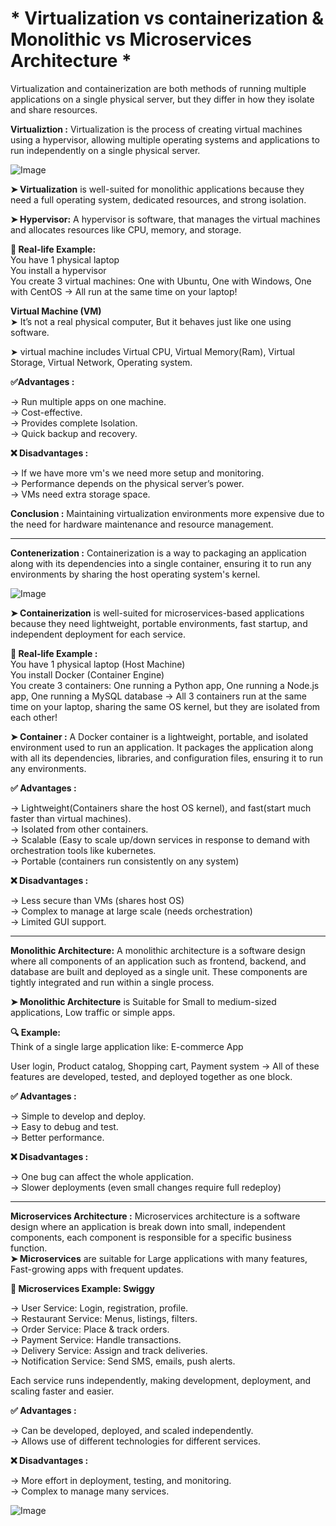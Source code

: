 # * Virtualization vs containerization & Monolithic vs Microservices Architecture *

Virtualization and containerization are both methods of running multiple applications on a single physical server, but they differ in how they isolate and share resources.

**Virtualiztion :** Virtualization is the process of creating virtual machines using a hypervisor, allowing multiple operating systems and applications to run independently on a single physical server.

![Image](https://github.com/user-attachments/assets/5cd476ed-9b05-4311-b7c8-0a9ac901e1a5)


**➤ Virtualization** is well-suited for monolithic applications because they need a full operating system, dedicated resources, and strong isolation.

**➤ Hypervisor:** A hypervisor is software, that manages the virtual machines and allocates resources like CPU, memory, and storage.

**🧠 Real-life Example:**  
You have 1 physical laptop  
You install a hypervisor  
You create 3 virtual machines: One with Ubuntu, One with Windows, One with CentOS → All run at the same time on your laptop!

**Virtual Machine (VM)**  
➤ It’s not a real physical computer, But it behaves just like one using software.

➤ virtual machine includes Virtual CPU, Virtual Memory(Ram), Virtual Storage, Virtual Network, Operating system.

**✅Advantages :**

→ Run multiple apps on one machine.  
→ Cost-effective.  
→ Provides complete Isolation.  
→ Quick backup and recovery.

**❌ Disadvantages :**

→ If we have more vm's we need more setup and monitoring.  
→ Performance depends on the physical server’s power.  
→  VMs need extra storage space.

**Conclusion :** Maintaining virtualization environments more expensive due to the need for hardware maintenance and resource management.

---

**Contenerization :** Containerization is a way to packaging an application along with its dependencies into a single container, ensuring it to run any environments by sharing the host  operating system's kernel.


![Image](https://github.com/user-attachments/assets/79de0ef0-509d-4242-8cf7-1f59ba2c5a2f)



**➤ Containerization** is well-suited for microservices-based applications because they need lightweight, portable environments, fast startup, and independent deployment for each service.

**🧠 Real-life Example :**  
You have 1 physical laptop (Host Machine)  
You install Docker (Container Engine)  
You create 3 containers: One running a Python app, One running a Node.js app, One running a MySQL database → All 3 containers run at the same time on your laptop, sharing the same OS kernel, but they are isolated from each other!

**➤ Container :** A Docker container is a lightweight, portable, and isolated environment used to run an application. It packages the application along with all its dependencies, libraries,
              and configuration files, ensuring it to run any environments.

**✅ Advantages :** 

→ Lightweight(Containers share the host OS kernel), and fast(start much faster than virtual machines).  
→ Isolated from other containers.  
→ Scalable (Easy to scale up/down services in response to demand with orchestration tools like kubernetes.  
→ Portable (containers run consistently on any system)

**❌ Disadvantages :**

→ Less secure than VMs (shares host OS)  
→ Complex to manage at large scale (needs orchestration)  
→ Limited GUI support.

---

**Monolithic Architecture:** A monolithic architecture is a software design where all components of an application such as frontend, backend, and database are built and deployed as a single
                           unit. These components are tightly integrated and run within a single process.

**➤ Monolithic Architecture** is Suitable for Small to medium-sized applications, Low traffic or simple apps.

**🔍 Example:**  
Think of a single large application like: E-commerce App

User login, Product catalog, Shopping cart, Payment system → All of these features are developed, tested, and deployed together as one block.

**✅ Advantages :**

→ Simple to develop and deploy.  
→ Easy to debug and test.  
→ Better performance.

**❌ Disadvantages :**

→ One bug can affect the whole application.  
→ Slower deployments (even small changes require full redeploy)

---

**Microservices Architecture :** Microservices architecture is a software design where an application is break down into small, independent components, each component is responsible for a
                               specific business function.  
**➤ Microservices** are suitable for Large applications with many features, Fast-growing apps with frequent updates.

**🛵 Microservices Example: Swiggy**

→ User Service: Login, registration, profile.  
→ Restaurant Service: Menus, listings, filters.  
→ Order Service: Place & track orders.  
→ Payment Service: Handle transactions.  
→ Delivery Service: Assign and track deliveries.  
→ Notification Service: Send SMS, emails, push alerts.

Each service runs independently, making development, deployment, and scaling faster and easier.

**✅ Advantages :**

→ Can be developed, deployed, and scaled independently.  
→ Allows use of different technologies for different services.

**❌ Disadvantages :**

→ More effort in deployment, testing, and monitoring.  
→ Complex to manage many services.

![Image](https://github.com/user-attachments/assets/e29e01a7-c931-4b7c-bedc-e1e4f0fbda0c)

